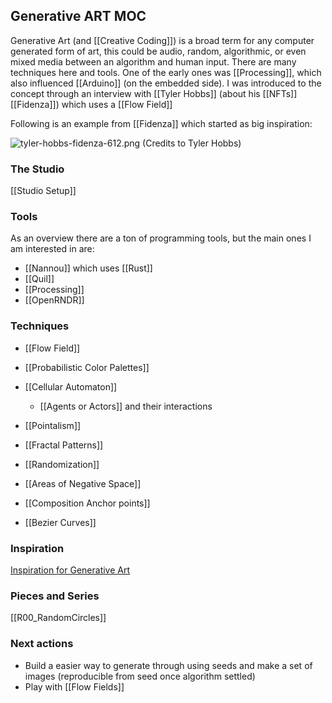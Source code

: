 ## Generative ART MOC

Generative Art (and [[Creative Coding]]) is a broad term for any computer generated form of art, this could be audio, random, algorithmic, or even mixed media between an algorithm and human input. There are many techniques here and tools. One of the early ones was [[Processing]], which also influenced [[Arduino]] (on the embedded side). I was introduced to the concept through an interview with [[Tyler Hobbs]] (about his [[NFTs]] [[Fidenza]]) which uses a [[Flow Field]]

Following is an example from [[Fidenza]] which started as  big inspiration:

![tyler-hobbs-fidenza-612.png](https://images.squarespace-cdn.com/content/v1/5c12933f365f02733c923e4e/1623457826739-RFS8YBP06I1W5WW2CSCG/tyler-hobbs-fidenza-612.png?format=500w)
(Credits to Tyler Hobbs)

### The Studio

[[Studio Setup]]

### Tools

As an overview there are a ton of programming tools, but the main ones I am interested in are:

- [[Nannou]] which uses [[Rust]]
- [[Quil]]
- [[Processing]]
- [[OpenRNDR]]

### Techniques

- [[Flow Field]]
- [[Probabilistic Color Palettes]]
- [[Cellular Automaton]] 
	- [[Agents or Actors]] and their interactions

- [[Pointalism]]
- [[Fractal Patterns]]
- [[Randomization]]
- [[Areas of Negative Space]]
- [[Composition Anchor points]]
- [[Bezier Curves]]


### Inspiration
[Inspiration for Generative Art](https://app.raindrop.io/my/18915276/%23inspiration%20%22%23generative%20art%22)

### Pieces and Series

[[R00_RandomCircles]]

### Next actions

- Build a easier way to generate through using seeds and make a set of images (reproducible from seed once algorithm settled)
- Play with [[Flow Fields]]